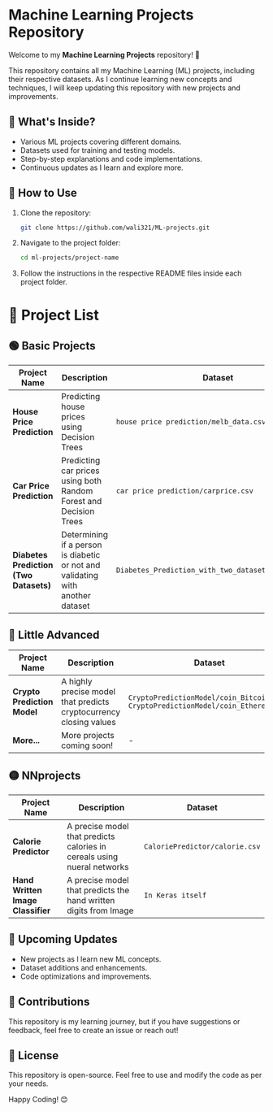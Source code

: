 # Machine Learning Projects Repository

Welcome to my **Machine Learning Projects** repository! 🚀

This repository contains all my Machine Learning (ML) projects, including their respective datasets. As I continue learning new concepts and techniques, I will keep updating this repository with new projects and improvements.

## 📌 What's Inside? 
- Various ML projects covering different domains.
- Datasets used for training and testing models.
- Step-by-step explanations and code implementations.
- Continuous updates as I learn and explore more.

## 🔧 How to Use
1. Clone the repository:
   ```sh
   git clone https://github.com/wali321/ML-projects.git
   ```
2. Navigate to the project folder:
   ```sh
   cd ml-projects/project-name
   ```
3. Follow the instructions in the respective README files inside each project folder.

# 📂 Project List

## 🟢 Basic Projects

| Project Name | Description | Dataset |
|-------------|------------|---------|
| **House Price Prediction** | Predicting house prices using Decision Trees | `house price prediction/melb_data.csv` |
| **Car Price Prediction** | Predicting car prices using both Random Forest and Decision Trees | `car price prediction/carprice.csv` |
| **Diabetes Prediction (Two Datasets)** | Determining if a person is diabetic or not and validating with another dataset | `Diabetes_Prediction_with_two_dataset/Diabetes.csv` |

## 🔵 Little Advanced

| Project Name | Description | Dataset |
|-------------|------------|---------|
| **Crypto Prediction Model** | A highly precise model that predicts cryptocurrency closing values | `CryptoPredictionModel/coin_Bitcoin, CryptoPredictionModel/coin_Ethereum.csv` |
| **More...** | More projects coming soon! | - |

## 🟡 NNprojects
| Project Name | Description | Dataset |
|-------------|------------|---------|
| **Calorie Predictor** | A  precise model that predicts calories in cereals using nueral networks | `CaloriePredictor/calorie.csv` |
| **Hand Written Image Classifier** | A  precise model that predicts the hand written digits from Image | `In Keras itself` |

## 🚀 Upcoming Updates
- New projects as I learn new ML concepts.
- Dataset additions and enhancements.
- Code optimizations and improvements.

## 📢 Contributions
This repository is my learning journey, but if you have suggestions or feedback, feel free to create an issue or reach out!

## 📜 License
This repository is open-source. Feel free to use and modify the code as per your needs.

Happy Coding! 😊


